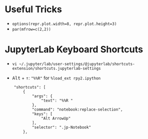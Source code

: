# Useful Tricks

- `options(repr.plot.width=8, repr.plot.height=3)`
- `par(mfrow=c(2,2))`

# JupyterLab Keyboard Shortcuts

- `vi ~/.jupyter/lab/user-settings/@jupyterlab/shortcuts-extension/shortcuts.jupyterlab-settings`

- <kbd>Alt</kbd> + <kbd>&#8593;</kbd>:   `"%%R"` for `%load_ext rpy2.ipython`
```
    "shortcuts": [
        {
            "args": {
                "text": "%%R "
            },
            "command": "notebook:replace-selection",
            "keys": [
                "Alt ArrowUp"
            ],
            "selector": ".jp-Notebook"
        },
```

